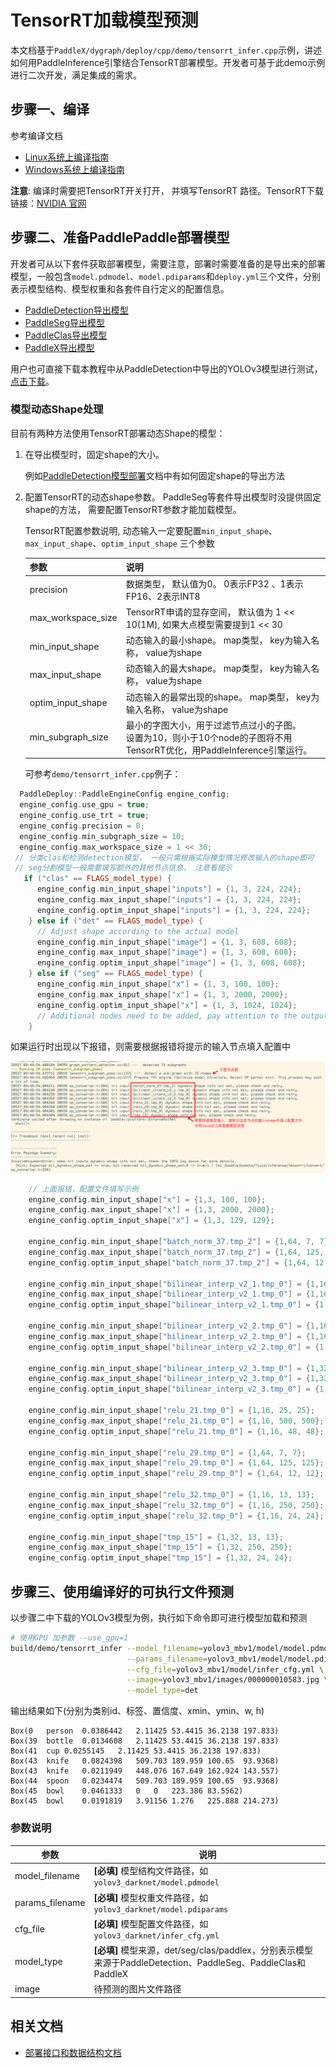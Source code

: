 # TensorRT加载模型预测

本文档基于`PaddleX/dygraph/deploy/cpp/demo/tensorrt_infer.cpp`示例，讲述如何用PaddleInference引擎结合TensorRT部署模型。开发者可基于此demo示例进行二次开发，满足集成的需求。

## 步骤一、编译
参考编译文档
- [Linux系统上编译指南](../compile/paddle/linux.md)
- [Windows系统上编译指南](../compile/paddle/windows.md)

**注意**:  编译时需要把TensorRT开关打开， 并填写TensorRT 路径。TensorRT下载链接：[NVIDIA 官网](https://developer.nvidia.com/nvidia-tensorrt-download)

## 步骤二、准备PaddlePaddle部署模型
开发者可从以下套件获取部署模型，需要注意，部署时需要准备的是导出来的部署模型，一般包含`model.pdmodel`、`model.pdiparams`和`deploy.yml`三个文件，分别表示模型结构、模型权重和各套件自行定义的配置信息。
- [PaddleDetection导出模型](https://github.com/PaddlePaddle/PaddleDetection/blob/release/2.0/deploy/EXPORT_MODEL.md)
- [PaddleSeg导出模型](https://github.com/PaddlePaddle/PaddleSeg/blob/release/v2.0/docs/model_export.md)
- [PaddleClas导出模型](https://github.com/PaddlePaddle/PaddleClas/blob/release/2.1/docs/zh_CN/tutorials/getting_started.md#4-%E4%BD%BF%E7%94%A8inference%E6%A8%A1%E5%9E%8B%E8%BF%9B%E8%A1%8C%E6%A8%A1%E5%9E%8B%E6%8E%A8%E7%90%86)
- [PaddleX导出模型](https://github.com/PaddlePaddle/PaddleX/blob/develop/dygraph/docs/apis/export_model.md)

用户也可直接下载本教程中从PaddleDetection中导出的YOLOv3模型进行测试，[点击下载](https://bj.bcebos.com/paddlex/deploy2/models/yolov3_mbv1.tar.gz)。

### 模型动态Shape处理

目前有两种方法使用TensorRT部署动态Shape的模型：

1. 在导出模型时，固定shape的大小。

   例如[PaddleDetection模型部署](../models/paddledetection.md)文档中有如何固定shape的导出方法

2. 配置TensorRT的动态shape参数。 PaddleSeg等套件导出模型时没提供固定shape的方法， 需要配置TensorRT参数才能加载模型。

   TensorRT配置参数说明, 动态输入一定要配置`min_input_shape`、`max_input_shape`、`optim_input_shape` 三个参数

   | 参数               | 说明                                                                                                                       |
   | ------------------ | -------------------------------------------------------------------------------------------------------------------------- |
   | precision          | 数据类型， 默认值为0。 0表示FP32 、1表示FP16、2表示INT8                                                                    |
   | max_workspace_size | TensorRT申请的显存空间， 默认值为 1 << 10(1M),  如果大点模型需要提到1 << 30                                                |
   | min_input_shape    | 动态输入的最小shape。 map类型， key为输入名称， value为shape                                                               |
   | max_input_shape    | 动态输入的最大shape。 map类型， key为输入名称， value为shape                                                               |
   | optim_input_shape  | 动态输入的最常出现的shape。 map类型， key为输入名称， value为shape                                                         |
   | min_subgraph_size  | 最小的字图大小，用于过滤节点过小的子图。<br/>设置为10，则小于10个node的子图将不用TensorRT优化，用PaddleInference引擎运行。 |

   可参考`demo/tensorrt_infer.cpp`例子：

```c++
  PaddleDeploy::PaddleEngineConfig engine_config;
  engine_config.use_gpu = true;
  engine_config.use_trt = true;
  engine_config.precision = 0;
  engine_config.min_subgraph_size = 10;
  engine_config.max_workspace_size = 1 << 30;
 // 分类clas和检测detection模型， 一般只需根据实际模型情况修改输入的shape即可
 // seg分割模型一般需要填写额外的其他节点信息， 注意看提示
   if ("clas" == FLAGS_model_type) {
      engine_config.min_input_shape["inputs"] = {1, 3, 224, 224};
      engine_config.max_input_shape["inputs"] = {1, 3, 224, 224};
      engine_config.optim_input_shape["inputs"] = {1, 3, 224, 224};
    } else if ("det" == FLAGS_model_type) {
      // Adjust shape according to the actual model
      engine_config.min_input_shape["image"] = {1, 3, 608, 608};
      engine_config.max_input_shape["image"] = {1, 3, 608, 608};
      engine_config.optim_input_shape["image"] = {1, 3, 608, 608};
    } else if ("seg" == FLAGS_model_type) {
      engine_config.min_input_shape["x"] = {1, 3, 100, 100};
      engine_config.max_input_shape["x"] = {1, 3, 2000, 2000};
      engine_config.optim_input_shape["x"] = {1, 3, 1024, 1024};
      // Additional nodes need to be added, pay attention to the output prompt
    }
```

如果运行时出现以下报错，则需要根据报错将提示的输入节点填入配置中

![tensorrt](../images/tensorrt.png)

```c++
    // 上面报错，配置文件填写示例
    engine_config.min_input_shape["x"] = {1,3, 100, 100};
    engine_config.max_input_shape["x"] = {1,3, 2000, 2000};
    engine_config.optim_input_shape["x"] = {1,3, 129, 129};

    engine_config.min_input_shape["batch_norm_37.tmp_2"] = {1,64, 7, 7};
    engine_config.max_input_shape["batch_norm_37.tmp_2"] = {1,64, 125, 125};
    engine_config.optim_input_shape["batch_norm_37.tmp_2"] = {1,64, 12, 12};

    engine_config.min_input_shape["bilinear_interp_v2_1.tmp_0"] = {1,16, 25, 25};
    engine_config.max_input_shape["bilinear_interp_v2_1.tmp_0"] = {1,16, 500, 500};
    engine_config.optim_input_shape["bilinear_interp_v2_1.tmp_0"] = {1,16, 48, 48};

    engine_config.min_input_shape["bilinear_interp_v2_2.tmp_0"] = {1,16, 25, 25};
    engine_config.max_input_shape["bilinear_interp_v2_2.tmp_0"] = {1,16, 500, 500};
    engine_config.optim_input_shape["bilinear_interp_v2_2.tmp_0"] = {1,16, 48, 48};

    engine_config.min_input_shape["bilinear_interp_v2_3.tmp_0"] = {1,32, 13, 13};
    engine_config.max_input_shape["bilinear_interp_v2_3.tmp_0"] = {1,32, 250, 250};
    engine_config.optim_input_shape["bilinear_interp_v2_3.tmp_0"] = {1,32, 24, 24};

    engine_config.min_input_shape["relu_21.tmp_0"] = {1,16, 25, 25};
    engine_config.max_input_shape["relu_21.tmp_0"] = {1,16, 500, 500};
    engine_config.optim_input_shape["relu_21.tmp_0"] = {1,16, 48, 48};

    engine_config.min_input_shape["relu_29.tmp_0"] = {1,64, 7, 7};
    engine_config.max_input_shape["relu_29.tmp_0"] = {1,64, 125, 125};
    engine_config.optim_input_shape["relu_29.tmp_0"] = {1,64, 12, 12};

    engine_config.min_input_shape["relu_32.tmp_0"] = {1,16, 13, 13};
    engine_config.max_input_shape["relu_32.tmp_0"] = {1,16, 250, 250};
    engine_config.optim_input_shape["relu_32.tmp_0"] = {1,16, 24, 24};

    engine_config.min_input_shape["tmp_15"] = {1,32, 13, 13};
    engine_config.max_input_shape["tmp_15"] = {1,32, 250, 250};
    engine_config.optim_input_shape["tmp_15"] = {1,32, 24, 24};
```

## 步骤三、使用编译好的可执行文件预测

以步骤二中下载的YOLOv3模型为例，执行如下命令即可进行模型加载和预测

```sh
# 使用GPU 加参数 --use_gpu=1
build/demo/tensorrt_infer --model_filename=yolov3_mbv1/model/model.pdmodel \
                          --params_filename=yolov3_mbv1/model/model.pdiparams \
                          --cfg_file=yolov3_mbv1/model/infer_cfg.yml \
                          --image=yolov3_mbv1/images/000000010583.jpg \
                          --model_type=det
```
输出结果如下(分别为类别id、标签、置信度、xmin、ymin、w, h)
```
Box(0	person	0.0386442	2.11425	53.4415	36.2138	197.833)
Box(39	bottle	0.0134608	2.11425	53.4415	36.2138	197.833)
Box(41	cup	0.0255145	2.11425	53.4415	36.2138	197.833)
Box(43	knife	0.0824398	509.703	189.959	100.65	93.9368)
Box(43	knife	0.0211949	448.076	167.649	162.924	143.557)
Box(44	spoon	0.0234474	509.703	189.959	100.65	93.9368)
Box(45	bowl	0.0461333	0	0	223.386	83.5562)
Box(45	bowl	0.0191819	3.91156	1.276	225.888	214.273)
```
### 参数说明

| 参数            | 说明                                                                                                         |
| --------------- | ------------------------------------------------------------------------------------------------------------ |
| model_filename  | **[必填]** 模型结构文件路径，如`yolov3_darknet/model.pdmodel`                                                |
| params_filename | **[必填]** 模型权重文件路径，如`yolov3_darknet/model.pdiparams`                                              |
| cfg_file        | **[必填]** 模型配置文件路径，如`yolov3_darknet/infer_cfg.yml`                                                |
| model_type      | **[必填]** 模型来源，det/seg/clas/paddlex，分别表示模型来源于PaddleDetection、PaddleSeg、PaddleClas和PaddleX |
| image           | 待预测的图片文件路径                                                                                         |



## 相关文档

- [部署接口和数据结构文档](../apis/model.md)
